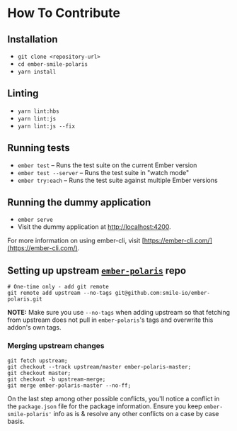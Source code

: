 # How To Contribute

## Installation

* `git clone <repository-url>`
* `cd ember-smile-polaris`
* `yarn install`

## Linting

* `yarn lint:hbs`
* `yarn lint:js`
* `yarn lint:js --fix`

## Running tests

* `ember test` – Runs the test suite on the current Ember version
* `ember test --server` – Runs the test suite in "watch mode"
* `ember try:each` – Runs the test suite against multiple Ember versions

## Running the dummy application

* `ember serve`
* Visit the dummy application at [http://localhost:4200](http://localhost:4200).

For more information on using ember-cli, visit [https://ember-cli.com/](https://ember-cli.com/).

## Setting up upstream [`ember-polaris`](https://github.com/smile-io/ember-polaris) repo

```shell
# One-time only - add git remote
git remote add upstream --no-tags git@github.com:smile-io/ember-polaris.git

```
**NOTE:** Make sure you use `--no-tags` when adding upstream so that fetching from upstream does not pull in `ember-polaris`'s tags and overwrite this addon's own tags.


### Merging upstream changes

```shell
git fetch upstream;
git checkout --track upstream/master ember-polaris-master;
git checkout master;
git checkout -b upstream-merge;
git merge ember-polaris-master --no-ff;
```
On the last step among other possible conflicts, you'll notice a conflict in the `package.json` file for the package information. Ensure you keep `ember-smile-polaris'` info as is & resolve any other conflicts on a case by case basis.
